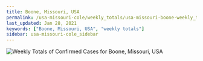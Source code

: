 ```yaml
---
title: Boone, Missouri, USA
permalink: /usa-missouri-cole/weekly_totals/usa-missouri-boone-weekly_totals.html
last_updated: Jan 28, 2021
keywords: ["Boone, Missouri, USA", "weekly totals"]
sidebar: usa-missouri-cole_sidebar
---
```


![Weekly Totals of Confirmed Cases for Boone, Missouri, USA](/covid_tracker/images/graphs/usa-missouri-boone-weekly_totals_graph.png)
